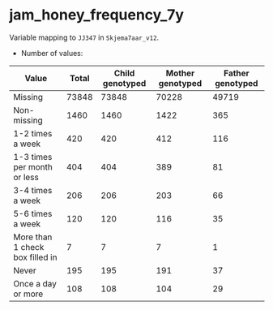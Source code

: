 # jam_honey_frequency_7y
Variable mapping to `JJ347` in `Skjema7aar_v12`.
- Number of values:

| Value | Total | Child genotyped | Mother genotyped | Father genotyped |
| ----- | ----- | --------------- | ---------------- | ---------------- |
| Missing | 73848 | 73848 | 70228 | 49719 |
| Non-missing | 1460 | 1460 | 1422 | 365 |
| 1-2 times a week | 420 | 420 | 412 |116 |
| 1-3 times per month or less | 404 | 404 | 389 |81 |
| 3-4 times a week | 206 | 206 | 203 |66 |
| 5-6 times a week | 120 | 120 | 116 |35 |
| More than 1 check box filled in | 7 | 7 | 7 |1 |
| Never | 195 | 195 | 191 |37 |
| Once a day or more | 108 | 108 | 104 |29 |




